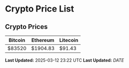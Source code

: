 # Crypto Price List

## Crypto Prices
| Bitcoin | Ethereum | Litecoin |
| ------- | -------- | -------- |
| $83520 | $1904.83 | $91.43 |
**Last Updated:** 2025-03-12 23:22 UTC
**Last Updated:** $DATE$
